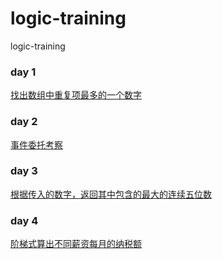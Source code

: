 # logic-training
logic-training

### day 1
[找出数组中重复项最多的一个数字](https://github.com/erbing/logic-training/issues/1)
### day 2
[事件委托考察](https://github.com/erbing/logic-training/issues/2)
### day 3
[根据传入的数字，返回其中包含的最大的连续五位数](https://github.com/erbing/logic-training/issues/3)
### day 4
[阶梯式算出不同薪资每月的纳税额](https://github.com/erbing/logic-training/issues/4)